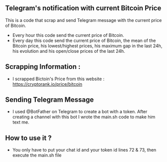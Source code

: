 ## Telegram's notification with current Bitcoin Price
This is a code that scrap and send Telegram message with the current price of Bitcoin. 
- Every hour this code send the current price of Bitcoin.
- Every day this code send the current price of Bitcoin, the mean of the Bitcoin price, his lowest/highest prices, his maximum gap in the last 24h, his evolution and his open/close prices of the last 24h.

## Scrapping Information :
- I scrapped Bictoin's Price from this website :  https://cryptorank.io/price/bitcoin

## Sending Telegram Message
- I used @BotFather on Telegram to create a bot with a token. After creating a channel with this bot I wrote the main.sh code to make him text me.

## How to use it ?
- You only have to put your chat id and your token id lines 72 & 73, then execute the main.sh file
